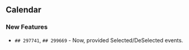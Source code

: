 ##  Calendar

###    New Features

- `## 297741`, `## 299669` - Now, provided Selected/DeSelected events.